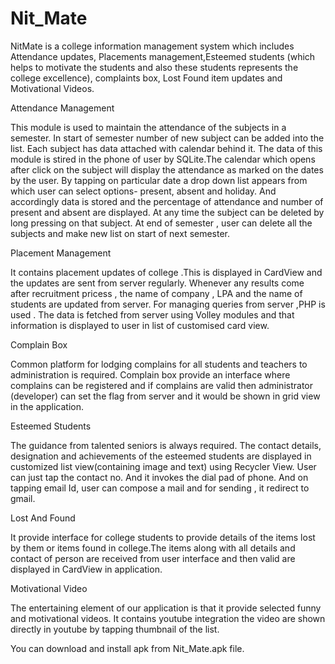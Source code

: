 # Nit_Mate

NitMate is a college information management system which includes Attendance updates, Placements management,Esteemed students (which helps to motivate the students and also these students represents the college excellence), complaints box, Lost Found item updates and Motivational Videos.


Attendance Management

This module is used to maintain the attendance of the subjects in a semester. In start of semester number of new subject can be added into the list. Each subject has data attached with calendar behind it. The data of this module is stired in the phone of user by SQLite.The calendar which opens after click on the subject will display the attendance as marked on the dates by the user. By tapping on particular date a drop down list appears from which user can select options- present, absent and holiday. And accordingly data is stored and the percentage of attendance and number of present and absent are displayed.
At any time the subject can be deleted by long pressing on that subject. At end of semester , user can delete all the subjects and make new list on start of next semester.


Placement Management

It contains placement updates of college .This is displayed in CardView and the updates are sent from     server regularly. Whenever any results come after recruitment pricess , the name of company , LPA and the name of students are updated from server.
For managing queries from server ,PHP is used . The data is fetched from server using Volley modules and that information is displayed to user in list of customised card view.


Complain Box

Common platform for lodging complains for all students and teachers to administration is required. Complain box provide an interface where  complains can be registered and if complains are valid then administrator (developer) can set the flag from server and it would be shown in grid view in the application.


Esteemed Students

The guidance from talented seniors is always required. The contact details, designation and achievements of the esteemed students are displayed in customized list view(containing image and text) using Recycler View. User can just tap the contact no. And it invokes the dial pad of phone. And on tapping email Id, user can compose a mail and for sending , it redirect to gmail.


Lost And Found

It provide interface for college students to provide details of the items lost by them or items found in college.The items along with all details and contact of person are received from user interface and then valid are displayed in CardView in application.


Motivational Video

The entertaining element of our application is that it provide selected funny and motivational videos. It contains youtube integration the video are shown directly in youtube by tapping thumbnail of the list.


You can download and install apk from Nit_Mate.apk file.
